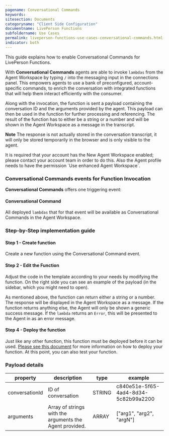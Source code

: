 ```yaml
---
pagename: Conversational Commands
keywords:
sitesection: Documents
categoryname: "Client Side Configuration"
documentname: LivePerson Functions
subfoldername: Use Cases
permalink: liveperson-functions-use-cases-conversational-commands.html
indicator: both
---
```


This guide explains how to enable Conversational Commands for LivePerson Functions.

With **Conversational Commands** agents are able to invoke `lambdas` from the Agent Workspace by typing `/` into the messaging input in the connections panel. This empowers agents to use a bank of preconfigured, account-specific commands, to enrich the conversation with integrated functions that will help them interact efficiently with the consumer.

Along with the invocation, the function is sent a payload containing the conversation ID and the arguments provided by the agent. This payload can then be used in the function for further processing and referencing. The result of the function has to either be a string or a number and will be shown in the Agent Workspace as a message in the transcript. 

**Note** The response is not actually stored in the conversation transcript, it will only be stored temporarily in the browser and is only visible to the agent.

<div class="important"> It is required that your account has the New Agent Workspace enabled; please contact your account team in order to do this. Also the Agent profile needs to have the permission `Use enhanced Agent Workspace`.</div>

### Conversational Commands events for Function Invocation

**Conversational Commands** offers one triggering event:

#### Conversational Command

All deployed `lambdas` that for that event will be available as Conversational Commands in the Agent Workspace. 

### Step-by-Step implementation guide

#### Step 1 - Create function

Create a new function using the Conversational Command event.

#### Step 2 - Edit the Function

Adjust the code in the template according to your needs by modifying the function. On the right side you can see an example of the payload (in the sidebar, which you might need to open).

As mentioned above, the function can return either a string or a number. The response will be displayed in the Agent Workspace as a message. If the function returns anything else, the Agent will only be shown a generic success message. If the `lambda` returns an `Error`, this will be presented to the Agent in as an error message.

#### Step 4 - Deploy the function

Just like any other function, this function must be deployed before it can be used. [Please see this document](function-as-a-service-deploying-functions.html) for more information on how to deploy your function. At this point, you can also test your function.

### Payload details

<table>
<thead><tr><th>property</th><th>description</th><th>type</th><th>example</th></tr></thead><tbody>
 <tr><td>conversationId</td><td>ID of conversation</td><td>STRING</td><td>c840e51e-5f65-4ad4-8d34-5c82b99a2200</td></tr>
 <tr><td>arguments</td><td>Array of strings with the arguments the Agent provided.</td><td>ARRAY</td><td>["arg1", "arg2", "argN"]</td></tr>

</tbody></table>
